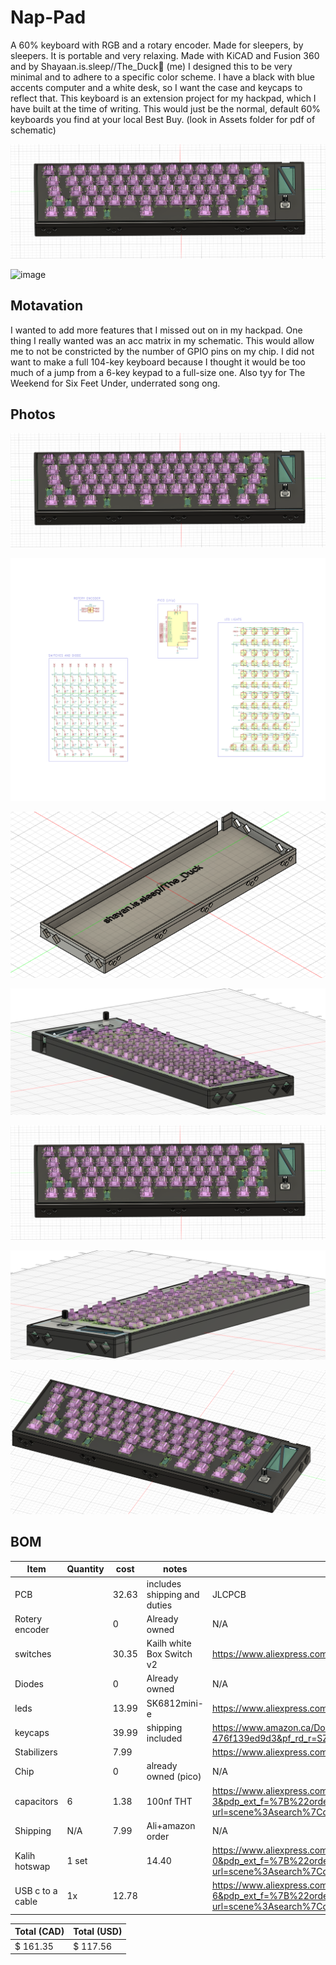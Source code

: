 # Nap-Pad

A 60% keyboard with RGB and a rotary encoder. Made for sleepers, by sleepers. It is portable and very relaxing. Made with KiCAD and Fusion 360 and by Shayaan.is.sleep//The_Duck🦆 (me) I designed this to be very minimal and to adhere to a specific color scheme. I have a black with blue accents computer and a white desk, so I want the case and keycaps to reflect that. This keyboard is an extension project for my hackpad, which I have built at the time of writing. This would just be the normal, default 60% keyboards you find at your local Best Buy. (look in Assets folder for pdf of schematic)

![alt text](Assets/image.png)

<img width="1037" height="361" alt="image" src="https://github.com/user-attachments/assets/0a65aeb9-8659-45eb-a989-bd908214c4ba" />

## Motavation
I wanted to add more features that I missed out on in my hackpad. One thing I really wanted was an acc matrix in my schematic. This would allow me to not be constricted by the number of GPIO pins on my chip. I did not want to make a full 104-key keyboard because I thought it would be too much of a jump from a 6-key keypad to a full-size one. Also tyy for The Weekend for Six Feet Under, underrated song ong.

## Photos
![alt text](Assets/image.png)

![alt text](Assets/schem2.png)

![alt text](Assets/image-2.png)

![alt text](Assets/new1.png)

![alt text](Assets/new2.png)

![alt text](Assets/new3.png)

![alt text](Assets/new4.png)
## BOM

| Item  | Quantity | cost | notes | link |
| ------------- | ------------- | ------------- | ------------- | ------------- |
| PCB  |  |  32.63 | includes shipping and duties  |  JLCPCB |
| Rotery encoder  |  | 0  | Already owned  |  N/A |
|  switches |  | 30.35  | Kailh white Box Switch v2  |  https://www.aliexpress.com/item/1005008723788969.html?spm=a2g0o.productlist.0.0.7fb15661ATNCvm&mp=1&pdp_npi=5%40dis%21CAD%21CAD%2036.39%21CAD%2030.35%21%21CAD%2030.35%21%21%21%402103201917545041377485752e4ead%2112000046402747119%21ct%21CA%216437165644%21%211%210 |
| Diodes  |  | 0  | Already owned  | N/A  |
|  leds |  | 13.99  |  SK6812mini-e |  https://www.aliexpress.com/i/4000476037223.html |
| keycaps  |  |  39.99 | shipping included  |  https://www.amazon.ca/Doubleshot-Keyboard-Switches-Mechanical-Keyboards/dp/B0BNWWVXQ2/?_encoding=UTF8&pd_rd_w=9ngKH&content-id=amzn1.sym.1eddeb24-49ac-4f63-adba-476f139ed9d3%3Aamzn1.symc.a68f4ca3-28dc-4388-a2cf-24672c480d8f&pf_rd_p=1eddeb24-49ac-4f63-adba-476f139ed9d3&pf_rd_r=SZ89S6H40RGR9BQMAZ2N&pd_rd_wg=dmQc3&pd_rd_r=39e621e9-7adb-43c3-bd0f-eada45d6220c&ref_=pd_hp_d_atf_ci_mcx_mr_ca_hp_atf_d&th=1 |
|  Stabilizers |  | 7.99  |   |  https://www.aliexpress.com/item/1005009141481219.html |
|  Chip |  | 0  | already owned (pico)  |  N/A |
| capacitors | 6 | 1.38 | 100nf THT | https://www.aliexpress.com/item/1005002290441861.html?spm=a2g0o.productlist.main.4.42caA1wVA1wVh4&aem_p4p_detail=202508032051198858958194839320007140543&algo_pvid=49f9f44b-662c-49ed-9877-fc4a33ca1e9c&algo_exp_id=49f9f44b-662c-49ed-9877-fc4a33ca1e9c-3&pdp_ext_f=%7B%22order%22%3A%22656%22%2C%22eval%22%3A%221%22%7D&pdp_npi=4%40dis%21CAD%211.38%211.38%21%21%210.98%210.98%21%402101ec1a17542794798883804e054c%2112000020462004307%21sea%21CA%216437165644%21X&curPageLogUid=kATS2oS2DdSY&utparam-url=scene%3Asearch%7Cquery_from%3A&search_p4p_id=202508032051198858958194839320007140543_1#nav-specification |
| Shipping | N/A | 7.99 | Ali+amazon order |N/A |
| Kalih hotswap | 1 set |  | 14.40 | https://www.aliexpress.com/item/1005006625852715.html?spm=a2g0o.productlist.main.1.4dcb26b4PcN24e&algo_pvid=25581b06-61ca-4069-b173-402a8453f443&algo_exp_id=25581b06-61ca-4069-b173-402a8453f443-0&pdp_ext_f=%7B%22order%22%3A%22160%22%2C%22eval%22%3A%221%22%7D&pdp_npi=6%40dis%21CAD%2113.68%2113.68%21%21%2169.80%2169.80%21%4021030ea417545038159263104e3a83%2112000037858496852%21sea%21CA%216437165644%21X%211%210%21&curPageLogUid=s8vPYMWCqdQR&utparam-url=scene%3Asearch%7Cquery_from%3A |
| USB c to a cable | 1x | 12.78 |  | https://www.aliexpress.com/item/1005007994819567.html?spm=a2g0o.productlist.main.7.4ff33fcb1nHz8P&algo_pvid=74f753d9-f52d-49d0-891c-71802c7aca80&algo_exp_id=74f753d9-f52d-49d0-891c-71802c7aca80-6&pdp_ext_f=%7B%22order%22%3A%2267%22%2C%22eval%22%3A%221%22%7D&pdp_npi=6%40dis%21CAD%2112.48%2112.48%21%21%2163.67%2163.67%21%402101ec1f17544508490103968e3ff6%2112000043194746134%21sea%21CA%216437165644%21X%211%210%21&curPageLogUid=OkDO6QcIinjE&utparam-url=scene%3Asearch%7Cquery_from%3A |

| Total (CAD)  | Total (USD) |
| ------------- | ------------- |
| $ 161.35 | $ 117.56 |







